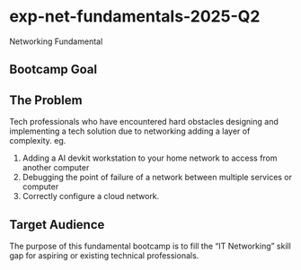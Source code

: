 # exp-net-fundamentals-2025-Q2
Networking Fundamental

## Bootcamp Goal

## The Problem
Tech professionals who have encountered hard obstacles designing and implementing a tech solution due to networking adding a layer of complexity. eg.

1. Adding a AI devkit workstation to your home network to access from another computer
2. Debugging the point of failure of a network between multiple services or computer
3. Correctly configure a cloud network.

## Target Audience
The purpose of this fundamental bootcamp is to fill the “IT Networking” skill gap for aspiring or existing technical professionals.
